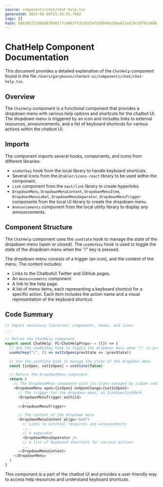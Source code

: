 ```yaml
---
source: components/chat/chat-help.tsx
generated: 2025-06-08T21:26:55.780Z
tags: []
hash: b8830172c88d8878901f7c0483ff353bd34fd39849a2d9a851e529c10f81d086
---
```


# ChatHelp Component Documentation

This document provides a detailed explanation of the `ChatHelp` component found in the file `/Users/garymason/chatbot-ui/components/chat/chat-help.tsx`.

## Overview

The `ChatHelp` component is a functional component that provides a dropdown menu with various help options and shortcuts for the chatbot UI. The dropdown menu is triggered by an icon and includes links to external resources, announcements, and a list of keyboard shortcuts for various actions within the chatbot UI.

## Imports

The component imports several hooks, components, and icons from different libraries:

- `useHotkey` hook from the local library to handle keyboard shortcuts.
- Several icons from the `@tabler/icons-react` library to be used within the component.
- `Link` component from the `next/link` library to create hyperlinks.
- `DropdownMenu`, `DropdownMenuContent`, `DropdownMenuItem`, `DropdownMenuLabel`, `DropdownMenuSeparator`, `DropdownMenuTrigger` components from the local UI library to create the dropdown menu.
- `Announcements` component from the local utility library to display any announcements.

## Component Structure

The `ChatHelp` component uses the `useState` hook to manage the state of the dropdown menu (open or closed). The `useHotkey` hook is used to toggle the state of the dropdown menu when the "/" key is pressed.

The dropdown menu consists of a trigger (an icon), and the content of the menu. The content includes:

- Links to the ChatbotUI Twitter and GitHub pages.
- An `Announcements` component.
- A link to the help page.
- A list of menu items, each representing a keyboard shortcut for a specific action. Each item includes the action name and a visual representation of the keyboard shortcut.

## Code Summary

```ts
// Import necessary libraries, components, hooks, and icons
...

// Define the ChatHelp component
export const ChatHelp: FC<ChatHelpProps> = ({}) => {
  // Use the useHotkey hook to toggle the dropdown menu when "/" is pressed
  useHotkey("/", () => setIsOpen(prevState => !prevState))

  // Use the useState hook to manage the state of the dropdown menu
  const [isOpen, setIsOpen] = useState(false)

  // Return the DropdownMenu component
  return (
    // The DropdownMenu component with its state managed by isOpen and setIsOpen
    <DropdownMenu open={isOpen} onOpenChange={setIsOpen}>
      // The trigger for the dropdown menu, an IconQuestionMark
      <DropdownMenuTrigger asChild>
        ...
      </DropdownMenuTrigger>

      // The content of the dropdown menu
      <DropdownMenuContent align="end">
        // Links to external resources and announcements
        ...
        // A separator
        <DropdownMenuSeparator />
        // A list of keyboard shortcuts for various actions
        ...
      </DropdownMenuContent>
    </DropdownMenu>
  )
}
```

This component is a part of the chatbot UI and provides a user-friendly way to access help resources and understand keyboard shortcuts.